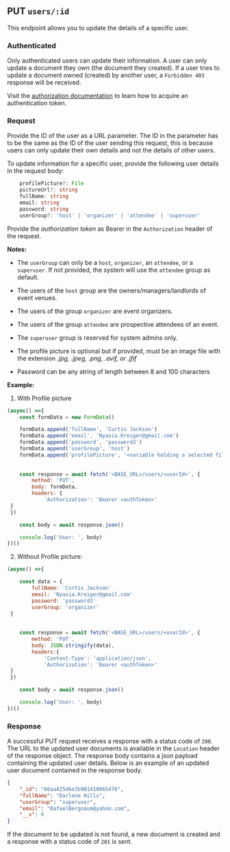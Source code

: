 ## PUT `users/:id`

This endpoint allows you to update the details of a specific user.

### Authenticated

Only authenticated users can update their information. A user can only update a document they own (the document they created). If a user tries to update a document owned (created) by another user, a `Forbidden 403` response will be received. 

Visit the [authorization documentation](../../../authentication/authentication.md) to learn how to acquire an authentication token.


### Request

Provide the ID of the user as a URL parameter. The ID in the parameter has to be the same as the ID of the user sending this request, this is because users can only update their own details and not the details of other users.

To update information for a specific user, provide the following user details in the request body:

```typescript
    profilePicture?: File 
    pictureUrl?: string
    fullName: string
    email: string
    password: string 
    userGroup?: 'host' | 'organizer' | 'attendee' | 'superuser'
```

Provide the *authorization token* as Bearer in the `Authorization` header of the request.

**Notes:**
- The `userGroup` can only be a `host`, `organizer`, an `attendee`, or a `superuser`. If not provided, the system will use the `attendee` group as default. 

- The users of the `host` group are the owners/managers/landlords of event venues.
- The users of the group `organizer` are event organizers.
- The users of the group `attendee` are prospective attendees of an event.
- The `superuser` group is reserved for system admins only.

- The profile picture is optional but if provided, must be an image file with the extension *.jpg, .jpeg, .png, .avif, or .jfif*
- Password can be any string of length between 8 and 100 characters

**Example:**

1. With Profile picture

```javascript
(async() =>{
    const formData = new FormData()

    formData.append('fullName', 'Curtis Jackson')
    formData.append('email', 'Nyasia.Kreiger@gmail.com')
    formData.append('password', 'password3')
    formData.append('userGroup', 'host')
    formData.append('profilePicture', '<variable holding a selected file>')
    
    
    const response = await fetch('<BASE_URL>/users/<userId>', {
        method: 'PUT',
        body: formData,
        headers: {
            'Authorization': 'Bearer <authToken>'
 }
 })

    const body = await response.json()

    console.log('User: ', body)
})()
```

2. Without Profile picture:

```javascript
(async() =>{

    const data = {
        fullName: 'Curtis Jackson'
        email: 'Nyasia.Kreiger@gmail.com'
        password: 'password3'
        userGroup: 'organizer'
 }
    
    
    const response = await fetch('<BASE_URL>/users/<userId>', {
        method: 'PUT',
        body: JSON.stringify(data),
        headers:{
            'Content-Type': 'application/json',
            'Authorization': 'Bearer <authToken>'
 }
 })

    const body = await response.json()

    console.log('User: ', body)
})()
```

### Response

A successful PUT request receives a response with a status code of `200`. The URL to the updated user documents is available in the `Location` header of the response object. The response body contains a json payload containing the updated user details. Below is an example of an updated user document contained in the response body.

```json
{
    "_id": "66aa425d6e3b901410065476",
    "fullName": "Darlene Hills",
    "userGroup": "superuser",
    "email": "RafaelBergnaum@yahoo.com",
    "__v": 0
}
```

If the document to be updated is not found, a new document is created and a response with a status code of `201` is sent. 